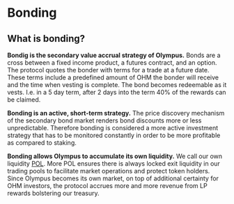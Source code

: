 # Bonding

## What is bonding?

**Bondig is the secondary value accrual strategy of Olympus.** Bonds are a cross
between a fixed income product, a futures contract, and an option. The protocol
quotes the bonder with terms for a trade at a future date. These terms include a
predefined amount of OHM the bonder will receive and the time when vesting is
complete. The bond becomes redeemable as it vests. I.e. in a 5 day term, after 2
days into the term 40% of the rewards can be claimed.

**Bonding is an active, short-term strategy.** The price discovery mechanism of
the secondary bond market renders bond discounts more or less unpredictable.
Therefore bonding is considered a more active investment strategy that has to be
monitored constantly in order to be more profitable as compared to staking.

**Bonding allows Olympus to accumulate its own liquidity.** We call our own
liquidity [POL](https://docs.olympusdao.finance/references/glossary#pol). More
POL ensures there is always locked exit liquidity in our trading pools to
facilitate market operations and protect token holders. Since Olympus becomes
its own market, on top of additional certainty for OHM investors, the protocol
accrues more and more revenue from LP rewards bolstering our treasury.
